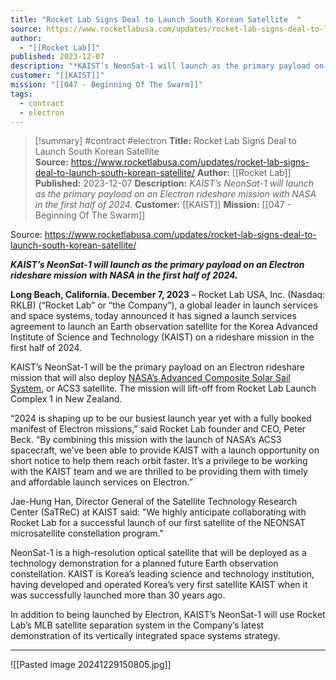 ```yaml
---
title: "Rocket Lab Signs Deal to Launch South Korean Satellite  "
source: https://www.rocketlabusa.com/updates/rocket-lab-signs-deal-to-launch-south-korean-satellite/
author:
  - "[[Rocket Lab]]"
published: 2023-12-07
description: "*KAIST’s NeonSat-1 will launch as the primary payload on an Electron rideshare mission with NASA in the first half of 2024.*"
customer: "[[KAIST]]"
mission: "[[047 - Beginning Of The Swarm]]"
tags:
  - contract
  - electron
---
```

>[!summary]
#contract #electron
**Title:** Rocket Lab Signs Deal to Launch South Korean Satellite  
**Source:** https://www.rocketlabusa.com/updates/rocket-lab-signs-deal-to-launch-south-korean-satellite/
**Author:** [[Rocket Lab]]
**Published:** 2023-12-07
**Description:** *KAIST’s NeonSat-1 will launch as the primary payload on an Electron rideshare mission with NASA in the first half of 2024.*
**Customer:** [[KAIST]]
**Mission:** [[047 - Beginning Of The Swarm]]

Source: https://www.rocketlabusa.com/updates/rocket-lab-signs-deal-to-launch-south-korean-satellite/

***KAIST’s NeonSat-1 will launch as the primary payload on an Electron rideshare mission with NASA in the first half of 2024.***

**Long Beach, California. December 7, 2023** – Rocket Lab USA, Inc. (Nasdaq: RKLB) (“Rocket Lab” or “the Company”), a global leader in launch services and space systems, today announced it has signed a launch services agreement to launch an Earth observation satellite for the Korea Advanced Institute of Science and Technology (KAIST) on a rideshare mission in the first half of 2024.

KAIST’s NeonSat-1 will be the primary payload on an Electron rideshare mission that will also deploy [NASA’s Advanced Composite Solar Sail System](https://www.nasa.gov/smallspacecraft/what-is-acs3/), or ACS3 satellite. The mission will lift-off from Rocket Lab Launch Complex 1 in New Zealand.

“2024 is shaping up to be our busiest launch year yet with a fully booked manifest of Electron missions,” said Rocket Lab founder and CEO, Peter Beck. “By combining this mission with the launch of NASA’s ACS3 spacecraft, we’ve been able to provide KAIST with a launch opportunity on short notice to help them reach orbit faster. It’s a privilege to be working with the KAIST team and we are thrilled to be providing them with timely and affordable launch services on Electron.”

Jae-Hung Han, Director General of the Satellite Technology Research Center (SaTReC) at KAIST said: "We highly anticipate collaborating with Rocket Lab for a successful launch of our first satellite of the NEONSAT microsatellite constellation program."

NeonSat-1 is a high-resolution optical satellite that will be deployed as a technology demonstration for a planned future Earth observation constellation. KAIST is Korea’s leading science and technology institution, having developed and operated Korea’s very first satellite KAIST when it was successfully launched more than 30 years ago.

In addition to being launched by Electron, KAIST’s NeonSat-1 will use Rocket Lab’s MLB satellite separation system in the Company’s latest demonstration of its vertically integrated space systems strategy.

---

![[Pasted image 20241229150805.jpg]]